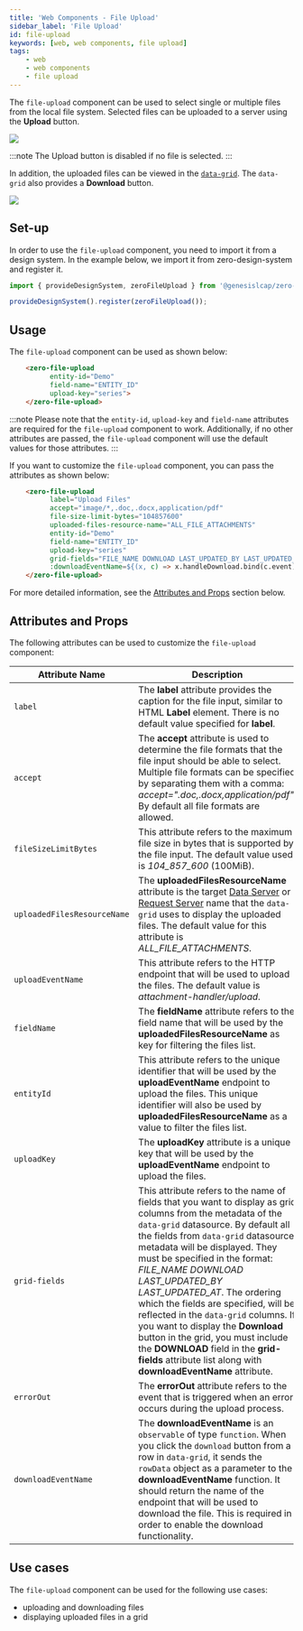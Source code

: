 ```yaml
---
title: 'Web Components - File Upload'
sidebar_label: 'File Upload'
id: file-upload
keywords: [web, web components, file upload]
tags:
    - web
    - web components
    - file upload
---
```


The `file-upload` component can be used to select single or multiple files from the local file system. Selected files can be uploaded to a server using the **Upload** button.

![](/img/file-upload-component-file-selected.PNG)

:::note 
The Upload button is disabled if no file is selected.
::: 

In addition, the uploaded files can be viewed in the [`data-grid`](../../grids/data-grid/). The `data-grid` also provides a **Download** button.

![](/img/file-upload-component.PNG)

## Set-up
In order to use the `file-upload` component, you need to import it from a design system. In the example below, we import it from zero-design-system and register it.

```ts
import { provideDesignSystem, zeroFileUpload } from '@genesislcap/zero-design-system';

provideDesignSystem().register(zeroFileUpload());
```

## Usage
The `file-upload` component can be used as shown below:

```html title="Basic example"
    <zero-file-upload     
          entity-id="Demo"
          field-name="ENTITY_ID"
          upload-key="series">
    </zero-file-upload>
```
:::note
Please note that the `entity-id`, `upload-key` and `field-name` attributes are required for the `file-upload` component to work. Additionally, if no other attributes are passed, the `file-upload` component will use the default values for those attributes.
:::

If you want to customize the `file-upload` component, you can pass the attributes as shown below:
```html title="Customized example"
    <zero-file-upload
          label="Upload Files"
          accept="image/*,.doc,.docx,application/pdf"
          file-size-limit-bytes="104857600"
          uploaded-files-resource-name="ALL_FILE_ATTACHMENTS"
          entity-id="Demo"
          field-name="ENTITY_ID"
          upload-key="series"
          grid-fields="FILE_NAME DOWNLOAD LAST_UPDATED_BY LAST_UPDATED_AT"
          :downloadEventName=${(x, c) => x.handleDownload.bind(c.event)}>
    </zero-file-upload>
```
For more detailed information, see the [Attributes and Props](#attributes-and-props) section below.

## Attributes and Props
The following attributes can be used to customize the `file-upload` component:

| Attribute Name | Description | 
| --- | --- |
| `label` | The **label** attribute provides the caption for the file input, similar to HTML **Label** element. There is no default value specified for **label**. | 
| `accept` | The **accept** attribute is used to determine the file formats that the file input should be able to select. Multiple file formats can be specified by separating them with a comma: *accept=".doc,.docx,application/pdf"*. By default all file formats are allowed. |
|`fileSizeLimitBytes`| This attribute refers to the maximum file size in bytes that is supported by the file input. The default value used is *104_857_600* (100MiB).|
| `uploadedFilesResourceName` | The **uploadedFilesResourceName** attribute is the target [Data Server](../../../../../server/data-server/introduction/) or [Request Server](../../../../../server/request-server/introduction/) name that the `data-grid` uses to display the uploaded files. The default value for this attribute is *ALL_FILE_ATTACHMENTS*. |
|`uploadEventName` | This attribute refers to the HTTP endpoint that will be used to upload the files. The default value is *attachment-handler/upload*. |
|`fieldName`| The **fieldName** attribute refers to the field name that will be used by the **uploadedFilesResourceName** as key for filtering the files list. |
| `entityId` | This attribute refers to the unique identifier that will be used by the **uploadEventName** endpoint to upload the files. This unique identifier will also be used by **uploadedFilesResourceName** as a value to filter the files list. |
| `uploadKey` | The **uploadKey** attribute is a unique key that will be used by the **uploadEventName** endpoint to upload the files. |
| `grid-fields` | This attribute refers to the name of fields that you want to display as grid columns from the metadata of the `data-grid` datasource. By default all the fields from `data-grid` datasource metadata will be displayed. They must be specified in the format: *FILE_NAME DOWNLOAD LAST_UPDATED_BY LAST_UPDATED_AT*. The ordering which the fields are specified, will be reflected in the `data-grid` columns. If you want to display the **Download** button in the grid, you must include the **DOWNLOAD** field in the **grid-fields** attribute list along with **downloadEventName** attribute. |
| `errorOut` | The **errorOut** attribute refers to the event that is triggered when an error occurs during the upload process. |
| `downloadEventName` |The **downloadEventName** is an `observable` of type `function`. When you click the `download` button from a row in `data-grid`, it sends the `rowData` object as a parameter to the **downloadEventName** function. It should return the name of the endpoint that will be used to download the file. This is required in order to enable the download functionality. | 
## Use cases

The `file-upload` component can be used for the following use cases:

* uploading and downloading files
* displaying uploaded files in a grid

